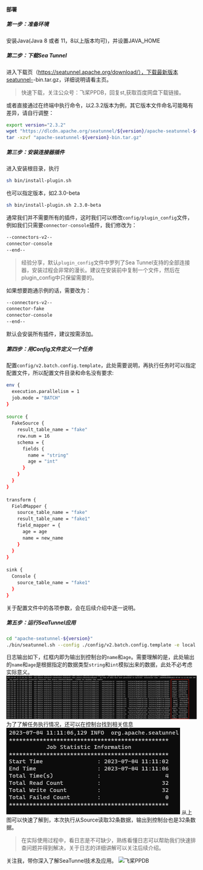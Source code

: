 #### 部署
##### 第一步：准备环境
安装Java(Java 8 或者 11，8以上版本均可)，并设置JAVA_HOME

##### 第二步：下载Sea Tunnel
进入下载页（https://seatunnel.apache.org/download/），下载最新版本seatunnel-<version>-bin.tar.gz，详细说明请看主页。

> 快速下载，关注公众号：飞桨PPDB，回复st,获取百度网盘下载链接。

或者直接通过在终端中执行命令，以2.3.2版本为例，其它版本文件命名可能略有差异，请自行调整：
```sh
export version="2.3.2"
wget "https://dlcdn.apache.org/seatunnel/${version}/apache-seatunnel-${version}-bin.tar.gz"
tar -xzvf "apache-seatunnel-${version}-bin.tar.gz"
```

##### 第三步：安装连接器插件
进入安装根目录，执行
```sh
sh bin/install-plugin.sh
```
也可以指定版本，如2.3.0-beta
```sh
sh bin/install-plugin.sh 2.3.0-beta
```

通常我们并不需要所有的插件，这时我们可以修改`config/plugin_config`文件，例如我们只需要`connector-console`插件，我们修改为：
```sh
--connectors-v2--
connector-console
--end--
```
>经验分享，默认`plugin_config`文件中罗列了Sea Tunnel支持的全部连接器，安装过程会非常的漫长。建议在安装前中复制一个文件，然后在plugin_config中只保留需要的。

如果想要跑通示例的话，需要改为：
```sh
--connectors-v2--
connector-fake
connector-console
--end--
```
默认会安装所有插件，建议按需添加。
##### 第四步：用Config文件定义一个任务
配置`config/v2.batch.config.template`，此处需要说明，再执行任务时可以指定配置文件，所以配置文件目录和命名没有要求:
```sh
env {
  execution.parallelism = 1
  job.mode = "BATCH"
}

source {
  FakeSource {
    result_table_name = "fake"
    row.num = 16
    schema = {
      fields {
        name = "string"
        age = "int"
      }
    }
  }
}

transform {
  FieldMapper {
    source_table_name = "fake"
    result_table_name = "fake1"
    field_mapper = {
      age = age
      name = new_name
    }
  }
}

sink {
  Console {
    source_table_name = "fake1"
  }
}
```
关于配置文件中的各项参数，会在后续介绍中逐一说明。

##### 第五步：运行SeaTunnel应用
```sh
cd "apache-seatunnel-${version}"
./bin/seatunnel.sh --config ./config/v2.batch.config.template -e local
```
日志输出如下，红框内即为输出到控制台的`name`和`age`。需要理解的是，此处输出的`name`和`age`是根据指定的数据类型`string`和`int`模拟出来的数据，此处不必考虑实际意义。
![SeaTunnel日志](./img/log-value.png)
为了了解任务执行情况，还可以在控制台找到相关信息
![SeaTunnel日志](./img/log-infor.png)
从上图可以快速了解到，本次执行从Source读取32条数据，输出到控制台也是32条数据。
>在实际使用过程中，看日志是不可缺少，熟练看懂日志可以帮助我们快速排查问题并得到解决，关于日志的详细讲解可以关注后续介绍。

关注我，带你深入了解SeaTunnel技术及应用。
![飞桨PPDB](https://ai-studio-static-online.cdn.bcebos.com/e939f12ab7034a069fb4581dec21bb233473ed75fdd543d683982921ddb69167)